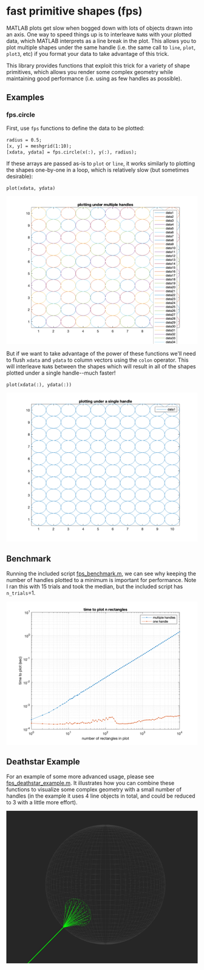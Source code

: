 # fast primitive shapes (fps)

MATLAB plots get slow when bogged down with lots of objects drawn
into an axis.  One way to speed things up is to interleave `NaN`s with
your plotted data, which MATLAB interprets as a line break in the plot.
This allows you to plot multiple shapes under the same handle (i.e. the
same call to `line`, `plot`, `plot3`, etc) if you format your data to
take advantage of this trick.

This library provides functions that exploit this trick for a variety
of shape primitives, which allows you render some complex geometry while
maintaining good performance (i.e. using as few handles as possible).

## Examples

### fps.circle

First, use `fps` functions to define the data to be plotted:

```
radius = 0.5;
[x, y] = meshgrid(1:10);
[xdata, ydata] = fps.circle(x(:), y(:), radius);
```

If these arrays are passed as-is to `plot` or `line`, it works similarly to plotting the shapes one-by-one in a loop, which is relatively slow (but sometimes desirable):
```
plot(xdata, ydata)
```

![](doc/circles_multi.png)

But if we want to take advantage of the power of these functions we'll need to flush `xdata` and `ydata` to column vectors using the `colon` operator.  This will interleave `NaN`s between the shapes which will result in all of the shapes plotted under a single handle--much faster!

```
plot(xdata(:), ydata(:))
```
![](doc/circles_one.png)

## Benchmark

Running the included script [fps_benchmark.m](./test/fps_benchmark.m), we can see why keeping the number of handles plotted to a minimum is important for performance.  Note I ran this with 15 trials and took the median, but the included script has `n_trials`=1.

![](doc/benchmark.png)

## Deathstar Example

For an example of some more advanced usage, please see [fps_deathstar_example.m](./test/fps_deathstar_example.m).  It illustrates how you can combine these functions to visualize some complex geometry with a small number of handles (in the example it uses 4 line objects in total, and could be reduced to 3 with a little more effort).

![](doc/example.png)
